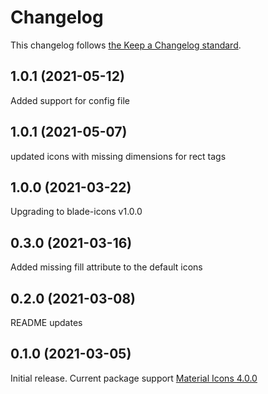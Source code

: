 # Changelog

This changelog follows [the Keep a Changelog standard](https://keepachangelog.com).

## 1.0.1 (2021-05-12)
Added support for config file

## 1.0.1 (2021-05-07)
updated icons with missing dimensions for rect tags

## 1.0.0 (2021-03-22)
Upgrading to blade-icons v1.0.0

## 0.3.0 (2021-03-16)
Added missing fill attribute to the default icons

## 0.2.0 (2021-03-08)
README updates

## 0.1.0 (2021-03-05)

Initial release.
Current package support [Material Icons 4.0.0](https://github.com/google/material-design-icons/releases/tag/4.0.0)
